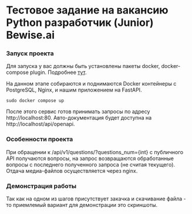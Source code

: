 # Тестовое задание на вакансию Python разработчик (Junior) Bewise.ai

### Запуск проекта
Для запуска у вас должны быть установлены пакеты docker, docker-compose plugin. 
Подробнее [тут](https://docs.docker.com/engine/install/ubuntu/).

На данном этапе собираются и поднимаются Docker контейнеры с PostgreSQL, Nginx, 
и нашим приложением на FastAPI.
```shell
sudo docker compose up
```

После этого сервис готов принимать запросы по адресу http://localhost:80.
Авто-документация будет доступна на http://localhost/api/openapi.

### Особенности проекта
При обращении к /api/v1/questions/?questions_num={int} с публичного API получаются вопросы, на запрос
возвращаются обработанные вопросы с последнего полученного запроса (не считая текущего).
Отдача медиа-файлов осуществляется через nginx.

### Демонстрация работы
Так как на одном из шагов присутствует закачка и скачивание файла - то приемлемый вариант для демонстрации 
это скриншоты.

